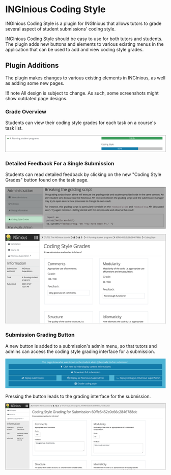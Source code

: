 # INGInious Coding Style

INGInious Coding Style is a plugin for INGInious that allows tutors to grade several aspect of student submissions' coding style.

INGInious Coding Style should be easy to use for both tutors and students. The plugin adds new buttons and elements to various existing menus in the application that can be used to add and view coding style grades.

## Plugin Additions

The plugin makes changes to various existing elements in INGInious, as well as adding some new pages.

!!! note
    All design is subject to change. As such, some screenshots might show outdated page designs.

### Grade Overview

Students can view their coding style grades for each task on a course's task list.

![Task list grades](img/index/01_tasklist_grade.png)

### Detailed Feedback For a Single Submission

Students can read detailed feedback by clicking on the new "Coding Style Grades" button found on the task page.

![New button](img/index/02_csg_button.png)

![Submission feedback](img/index/03_feedback.png)

### Submission Grading Button

A new button is added to a submission's admin menu, so that tutors and admins can access the coding style grading interface for a submission.

![Admin button](img/index/04_adminbutton.png)

Pressing the button leads to the grading interface for the submission.

![Grading interface](img/index/05_gradinginterface.png)
